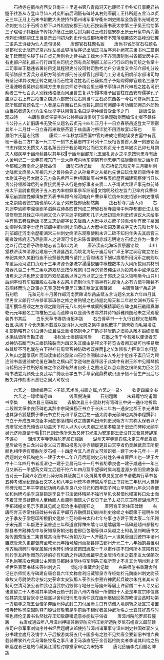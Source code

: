 <!-- { "loadSidebar": true } -->
　　石桥寺在衢州府西安县南三十里道书第八青霞洞天也康熙壬申冬知县事鹿君祐邀予往游从寺登山寻仙人对奕所前后洞豁有碑峙其右则唐嗣江王祎所题五言诗以贞元三年正月上石末书朝散大夫使持节衢州诸军事守衢州刺史赐紫金鱼袋韦光辅建文称刺史韦公于石桥寺桥下以外祖信安郡王诗刻石按新唐书表太宗第三子吴王恰恰第三子琨琨子祎旧唐书传祎少继江王嚻后封为嗣江王改封信安郡王景云开皇中两为衢州刺史诗题嗣江王当是景云间初为刺史作也成都杨用修不知薄烟羃逺郊遥峰没归翼二语系王诗疑为仙人遗句误矣
　　唐郎官石柱题名跋
　　唐尚书省郎官石柱题名吴郡张长史旭撰记京兆许左丞孟容撰后序记出旭正书后序刘补阙寛夫隶书也二篇别勒于碑而题名锓于柱自贞元后则令史续书故工拙大小不齐焉唐制尚书省都堂居中东有吏部户部礼部三行行四司左司统之西有兵部刑部工部三行行四司右司统之各掌十二司事举正稽违省署符目定其程限吏分设司封司勲考功户分设度支金部仓部礼分设祠部膳部主客兵分设职方驾部库部刑分设都官比部司门工分设屯田虞部水部诸司均有壁记详其改充迁转之嵗月而石柱第注姓名而已康熙戊子予始购得郎官题名三纸字已漫漶眼昏莫辨会桐城方生来自京师访予梅会里坐曝书亭镇以界尺审视之姓名可识察者三千七百余人别録诸格纸而同里曹生复以所搨本赠予因言柱在西安府儒学孔子庙庭之右上有古柏覆之窃思六部既分左右则当时立石必东西各一今右司暨兵刑工三部所属郎官题名无一人者是左存而右已失也若礼部四司阙郎中考功膳部阙员外郎殆由椎拓者遗失尔方生名世举字扶南曹生名曰瑚字仲经皆受业予之门
　　跋唐岱岳观四诗
　　右唐张嘉贞任要韦洪公孙杲四诗俱刻于岱岳观碑侧而编岱史者不録任韦公孙三人新旧唐书无攷任又题名云贞元十四年正月十一日立春祭岳遂登太平顶宿其年十二月廿一日立春再来致祭茶宴于兹盖唐时祭毕犹不用酒故宴以茶也
　　唐濮阳卞氏墓志铭跋
　　康熙二十年秋禁垣西偏中官刘进成宅掘地误发古墓中有瓦罂一墓石二方广各一尺二寸一刻卞氏墓志四字环列十二辰相皆兽首人身一刻志铭而书志作鋕又无撰文人姓名苐云归于我彭城刘公而已文称贞元十五年嵗次己卯七月朔夫人寝疾卒于幽州蓟县以其年权于幽州幽都东北五里礼贤乡之平原按悯忠寺有唐人舍利记二一云寺在城东门一云大燕城内地东南隅有悯忠寺门临康衢则唐之幽州在今都城之西南合之是碑益信
　　唐防石桥记跋
　　防石桥记元和元年三月衢州刺史陆庶文庶吴人宰相元方之曽孙象先之从孙希声之从祖也先世曰玩仕至司空侍中赠太尉其子姓号太尉支元方象先希声三世相唐新唐书世系表庶歴官福建观察使当日以贵公孙领郡碑后列亲賔接武男子从行是亦好事者亲賔二人子壻试大理评事元益前绛州太平县尉崔缵男子五人右内率府録事叅军综前文馆明经绘左监门卫率府兵曹叅军绍前崇陵挽郎缜按世系表书纵鄮令综河南府户曹叅军绘信州刺史绍颍州刺史惟缜无之崇陵者徳宗陵也缜以大臣子弟充挽郎唐制然矣
　　跋石桥寺六唐人诗
　　右刘迥李幼卿李深谢剧羊滔薛戎诗各四首刋成二碑留石桥寺嘉靖中尚存都御史江山赵镗修府志具録之中间阙文仅六字耳迥字阳卿知几子大厯初吉州刺史终谏议大夫给事中有集五卷载新唐书艺文志幼卿字长夫陇西人大厯中以右庶子领滁州州有庶子泉因幼卿得名深字士逹兵部郎中衢州刺史滔泰山人大厯中宏词及第戎字元大元和七年以刑部郎迁河南令歴衢湖常三州刺史终浙东观察使剧未详二碑不知何年失去其后官三衢者改修府志乃尽删唐人之诗深可恨也宋陈耆卿撰赤城志明谢方石续之各为一集合之以行后之君子改修地志者当取以为法
　　唐济渎庙北海坛置祭器铭跋
　　山川望秩济渎神清源公建庙于济源县西北而筑北海坛于庙后号广泽王掌之祠官嵗立冬日奉祀其来久矣旧俗庙不设祭器先期令请扵上官购诸洛下酬以歳缗所用沉币之舫则以车逺运沁河渡口贞观十三年济源令张洗字濯缨覩庙中楸槐数本为大风所拔用其材制祭器凡百二十有二余以造双舫云按尔雅祭川曰浮沉郭景纯注以为投祭水中或浮或沉语焉未之详也碑文谓沉币双舫盖舫以浮之币以沉之比于郭氏之注义较明晰今山只川后祠宇恒有车船置殿左右殆本古祭川遗制尔洗于事神有礼度治人必有方惜乎斯铭不载图经而洗之政事亦无表见碑今藏吴江潘氏稼堂其善藏诸
　　书唐贾餗华岳庙诗石刻后
　　元和元年十月著作郎河南贾餗谒华岳庙赋五言诗题名太和六年四月其侄男宣义郎行华州叅军事琡修之修之者殆锓之也诗题北周天和二年赵文渊书万纽于瑾所撰华岳颂之左方颂之隂则开元八年刘升书咸廙所撰精享昭应碑也其石勒顔真卿乾元元年题名工每椎拓三面而遗餗诗以是流传者寡然其诗特醇雅顾图经未之采焉爰装界书其后
　　白乐天草书春防诗拓本跋
　　右白傅草书一十九行钱穆父在越勒石置莱阁下今长庆集不载或以是诗补入元防之集中误也散字广韵未収而毛晃増注礼部韵略有之引白诗为证且注云重増然则今之广韵亦非唐韵之旧矣从雕本譌终爱雕本譌怯皆所当勘正者
　　书张处士瘗鹤铭辨后
　　石墨之传于今有难以骤读者天发神防石断而为三瘗鹤铭裂而为四又失其腹由是释文不符览古者阙其疑可也移易増益其辞不可也曩在白下得祥符周雪客神防碑考既序而之矣淮隂张力臣乗江水归壑入焦山之麓借落叶而仰读瘗鹤铭辞聚四石绘作图聨以宋人补刻字伦序不紊且证为顾连翁书盖逋翁故宅虽在海盐之横山而学道句曲遂移居于此集中有谢王郎中见赠琴鹤诗鹤殆出于性所好斯瘗之作铭理有然者自处士之图出足以息众説之纷纶矣力臣名弨精书法尝为顾处士炎武写广韵及音学五书手摹家藏鼎彞欵识遗予惜不营生产没后尽散失并传刻枣木悉归之闽人可叹也

　　六艺之一録续编卷三
<子部,艺术类,书画之属,六艺之一录>
　　钦定四库全书
　　六艺之一録续编卷四　　　　钱唐倪涛撰
　　石刻题跋
　　朱彞尊竹垞甫曝书亭集
　　榆次县三唐碑跋
　　去榆次县三十里赵村有穹碑三中央一通仆地折爲二段赠太保李良臣碑也其辞李宗闵撰杨正书立于长庆二年右一通安定郡王李光进碑也其辞令狐楚撰子季元书立扵元和平蔡之后左一通太尉李光顔碑也其辞李程撰郭书立于开成五年良臣本河曲部落稽阿跌之族袭鸡田州刺史隶朔方军其称太保者以子贵赠官光进光顔皆以功盖天下时人以大小大夫别之兄弟孝睦见于旧史而碑称光顔平吴元济师旋请于朝其兄则史传所未及又碑书光进为安定郡王史没其文吾意碑辞定不诬矣
　　湖州天寜寺尊胜陀罗尼石幢跋
　　湖州天寜寺建自陈永定三年武宣章皇后故宅也曰龙兴曰孝义曰万夀曰报恩光寺寺额屡更其曰天寜者仍吴越武肃王所更额也相传寺有尊胜陀罗石幢一十四座今其八尚存文可辨识者一建于大中元年十一月后题刺史令狐绹姓名一建于大中二年八月后题刺史苏特姓名书者曹巨川也一建于大中十二年四月书者凌渭也一建于会昌元年十一月书者胡季良也一建于咸通十一年三月又断石一平望芮文琛立后题干符六年四月葢平望驿时属乌程澄源乡宜阳里故张承吉诗云一吴兴水西来此驿分斯其证矣巨川及渭莫考季良见宣和书谱载其行草书各五种考诸家纪録金石文字太和八年湖州徳本寺碑隂系季良正书寳厯二年杭州大觉禅师碑元和二年平李锜纪功碑均系季良八分书元和四年国子司业辛璿碑九年永兴寺僧伽和尚碑均系季良篆额是季良于书法诸体精熟不独行草见长矣惜也幢第称曰处士而不着其里贯疑即州人至绘画人鱼简则画谱未详仅见于此予友郑元庆芷畦撰湖州府志手拓诸幢文见示予嘉其见闻之周洽也书册尾归之
　　唐阿育王常住田碑跋
　　右唐阿育王寺常住田碑袐书省正字郎万齐融撰其初赵州刺史徐峤之书既隳于冦明州刺史于季友于僧惠印所覩旧文邀处士范的重书太和七年冬事也寺建于晋太康二年田赐于宋元嘉二年额更于梁普通三年释道宣録神州墖寺以是墖居第一焉碑题越州都督府鄮县者齐融神龙中与贺知章贺朝张若虚邢巨包融等俱以吴越之士知名见刘昫唐书文苑传国秀搜玉二集曽载其诗唐书以贺朝万为一人齐融为一人误矣唐自武徳四年诸州置緫管未久更都督府至乾元元年始号越州而鄮县即古鄞州开元二十六年始割县置明州齐融撰碑时寺犹属越州也碑引诗倬彼甫田嵗取十千以甫作硕不知何所本其隂有记则扵季友辞附赠范的诗的亦有和韵之作胡氏统籖李氏全唐诗均未之载季友太保頔次子也尚宪宗女惠康公主拜驸马都尉授羽林将军制系元稹所草史不言其为明州刺史宰相世系表苐书绛宋等州刺史云
　　悯忠寺重藏舍利记跋
　　右采师伦书重藏舍利记在京师悯忠寺碑建自唐会昌六年文称舍利旧藏智泉寺寺经始扵元魏幽州刺史尉苌命故又号尉使君寺按北史苌命太安狄那人苌作长参预齐神武起兵破尔朱兆者其曰节制司空清河张公者仲武也当武宗诏毁佛寺地分三等幽州等居上许留僧二十人寻又诏诸道留二十人者减其半故碑云勅于封管八州内寺留一所僧限十人至是年宣宗即位遂弛其禁先是智泉寺已燬遂以舍利归悯忠寺焉仲武在幽州屡破回鹘郑畋谓会昌时功第一方燬寺之歳五台僧多奔幽州仲武封二刀付居庸关曰有防僧入境则斩之及宣宗増置僧寺碑称司空固防释门殷诚修敬若是乎前后不相侔者盖仲武功名之士宜其好恶与时移也师伦无善书名然犹存王知敬薛稷遗意亦能拔乎俗者
　　唐漳州院陀罗尼石幢跋
　　右唐咸通四年八月漳州押衙兼南界防奕将王剬所造陀罗尼石幢宣义郎前建州司户叅军事刘镛序并书经后题朝议郎使持节漳州诸军事守漳州刺史柱国崔衮名又分书建立嵗月及镌字人于后按游奕将五代十国多有之独不见扵唐会要新旧书惟六典载骑曹掌外府兵马簿帐牧畜之事凡诸卫马承直配于金吾廵检防奕者季请其料给之殆职廵逻者已是帖今藏吴江潘检讨稼堂家审定为宋拓本
　　唐北岳庙李克用题名碑跋
